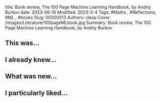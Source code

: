 title: Book review, The 100 Page Machine Learning Handbook, by Andriy Burkov
date: 2023-06-16
Modified: 2023-3-4
Tags: #Maths , #Reflections, #ML , #books 
Slug: 00000013
Authors: clexp
Cover: /images/Literature/100pageMLbook.jpg
Summary: Book review, The 100 Page Machine Learning Handbook, by Andriy Burkov
## This was...

## I already knew...

## What was new...

## I particularly liked... 

